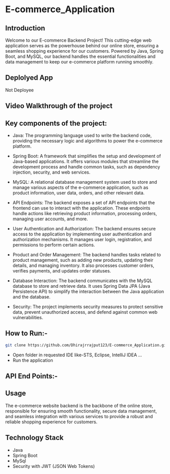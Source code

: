 # E-commerce_Application

## Introduction
Welcome to our E-commerce Backend Project! This cutting-edge web application serves as the powerhouse behind our online store, ensuring a seamless shopping experience for our customers. Powered by Java, Spring Boot, and MySQL, our backend handles the essential functionalities and data management to keep our e-commerce platform running smoothly.

## Deplolyed App
Not Deployee

## Video Walkthrough of the project

## Key components of the project:

- Java: The programming language used to write the backend code, providing the necessary logic and algorithms to power the e-commerce platform.

- Spring Boot: A framework that simplifies the setup and development of Java-based applications. It offers various modules that streamline the development process and 
  handle common tasks, such as dependency injection, security, and web services.

- MySQL: A relational database management system used to store and manage various aspects of the e-commerce application, such as product information, user data, orders, 
  and other relevant data.

- API Endpoints: The backend exposes a set of API endpoints that the frontend can use to interact with the application. These endpoints handle actions like retrieving 
  product information, processing orders, managing user accounts, and more.

- User Authentication and Authorization: The backend ensures secure access to the application by implementing user authentication and authorization mechanisms. It manages 
  user login, registration, and permissions to perform certain actions.

- Product and Order Management: The backend handles tasks related to product management, such as adding new products, updating their details, and managing inventory. It 
  also processes customer orders, verifies payments, and updates order statuses.

- Database Interaction: The backend communicates with the MySQL database to store and retrieve data. It uses Spring Data JPA (Java Persistence API) to simplify the 
  interaction between the Java application and the database.

- Security: The project implements security measures to protect sensitive data, prevent unauthorized access, and defend against common web vulnerabilities.



## How to Run:-
```bash
git clone https://github.com/Dhirajrrajput123/E-commerce_Application.git 
```
- Open folder in requested IDE like-STS, Eclipse, IntelliJ IDEA ...
- Run the application

## API End Points:-


## Usage
The e-commerce website backend is the backbone of the online store, responsible for ensuring smooth functionality, secure data management, and seamless integration with various services to provide a robust and reliable shopping experience for customers.



## Technology Stack
- Java
- Spring Boot
- MySql
- Security with JWT (JSON Web Tokens)

